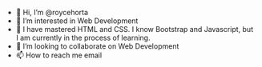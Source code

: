 - 👋 Hi, I’m @roycehorta
- 👀 I’m interested in Web Development
- 🌱 I have mastered HTML and CSS. I know Bootstrap and Javascript, but I am currently in the process of learning.
- 💞️ I’m looking to collaborate on Web Development
- 📫 How to reach me email

<!---
roycehorta/roycehorta is a ✨ special ✨ repository because its `README.md` (this file) appears on your GitHub profile.
You can click the Preview link to take a look at your changes.
--->
